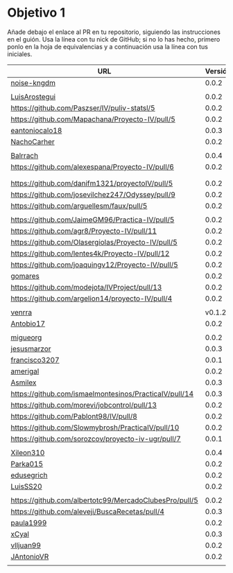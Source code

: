 # Objetivo 1

Añade debajo el enlace al PR en tu repositorio, siguiendo las instrucciones en
el guión. Usa la línea con tu nick de GitHub; si no lo
has hecho, primero ponlo en la hoja de equivalencias y a continuación usa la
línea con tus iniciales.

| URL                                                                            | Versión | Alcanzado |
|--------------------------------------------------------------------------------|---------|-----------|
| [noise-kngdm](https://github.com/noise-kngdm/music-matcher/pull/6)             | 0.0.2   | ✓         |
| <!-- Enlace de Esturillo98 -->                                                 |         |           |
| [LuisArostegui](https://github.com/LuisArostegui/RealFoodRecipeCreator/pull/6) | 0.0.2   | ✓         |
| https://github.com/Paszser/IV/puliv-statsl/5                                   | 0.0.2   | ✓         |
| https://github.com/Mapachana/Proyecto-IV/pull/5                                | 0.0.2   | ✓         |
| [eantoniocalo18](https://github.com/eantoniocalo18/IV/pull/4)                  | 0.0.3   | ✓         |
| [NachoCarher](https://github.com/NachoCarher/MyHams/pull/3)                    | 0.0.2   | ✓         |
| <!-- Enlace de C L A -->                                                       |         |           |
| [Balrrach](https://github.com/Balrrach/IV-Proyecto/pull/7)                     | 0.0.4   | ✓         |
| https://github.com/alexespana/Proyecto-IV/pull/6                               | 0.0.2   | ✓         |
| <!-- Enlace de Javierexmar -->                                                 |         |           |
| <!-- Enlace de MarinoFajardo -->                                               |         |           |
| https://github.com/danifm1321/proyectoIV/pull/5                                | 0.0.2   | ✓         |
| https://github.com/josevilchez247/Odyssey/pull/9                               | 0.0.2   | ✓         |
| https://github.com/arguellesm/faux/pull/5                                      | 0.0.2   | ✓         |
| <!-- Enlace de DFolchA -->                                                     |         |           |
| https://github.com/JaimeGM96/Practica-IV/pull/5                                | 0.0.2   | ✓         |
| https://github.com/agr8/Proyecto-IV/pull/11                                    | 0.0.2   | ✓         |
| https://github.com/Olasergiolas/Proyecto-IV/pull/5                             | 0.0.2   | ✓         |
| https://github.com/lentes4k/Proyecto-IV/pull/12                                | 0.0.2   | ✓         |
| https://github.com/joaquingv12/Proyecto-IV/pull/5                              | 0.0.2   | ✓         |
| [gomares](https://github.com/gomares/Proyecto_IV/pull/2)                       | 0.0.2   | ✓         |
| https://github.com/modejota/IVProject/pull/13                                  | 0.0.2   | ✓         |
| https://github.com/argelion14/proyecto-IV/pull/4                               | 0.0.2   | ✓         |
| <!-- Enlace de juanmihdz -->                                                   |         |           |
| [venrra](https://github.com/venrra/apiTrainer/pull/8)                          | v0.1.2  | ✓         |
| [Antobio17](https://github.com/Antobio17/IV/pull/5)                            | 0.0.2   | ✓         |
| <!-- Enlace de manujurado1 -->                                                 |         |           |
| [migueorg](https://github.com/migueorg/SearchCulture/pull/6)                   | 0.0.2   | ✓         |
| [jesusmarzor](https://github.com/jesusmarzor/Proyecto-IV/pull/6)               | 0.0.3   | ✓         |
| [francisco3207](https://github.com/francisco3207/IVProyecto/pull/2)            | 0.0.1   | ✓         |
| [amerigal](https://github.com/amerigal/proyecto_iv/pull/5)                     | 0.0.2   | ✓         |
| [Asmilex](https://github.com/Asmilex/IV/pull/6)                                | 0.0.3   | ✓         |
| https://github.com/ismaelmontesinos/PracticaIV/pull/14                         | 0.0.3   | ✓         |
| https://github.com/morevi/jobcontrol/pull/13                                   | 0.0.2   | ✓         |
| https://github.com/Pablont98/IV/pull/8                                         | 0.0.2   | ✓         |
| https://github.com/Slowmybrosh/PracticaIV/pull/10                              | 0.0.2   | ✓         |
| https://github.com/sorozcov/proyecto-iv-ugr/pull/7                             | 0.0.1   | ✓         |
| <!-- Enlace de jlortega00 -->                                                  |         |           |
| [Xileon310](https://github.com/Xileon310/IV-Project/pull/12)                   | 0.0.4   | ✓         |
| [Parka015](https://github.com/Parka015/IV-Proyecto/pull/6)                     | 0.0.2   | ✓         |
| [edusegrich](https://github.com/edusegrich/OpoTests/pull/10)                   | 0.0.2   | ✓         |
| [LuisSS20](https://github.com/LuisSS20/DontWait/pull/5)                        | 0.0.2   | ✓         |
| <!-- Enlace de juanfran00 -->                                                  |         |           |
| https://github.com/albertotc99/MercadoClubesPro/pull/5                         | 0.0.2   | ✓         |
| https://github.com/aleveji/BuscaRecetas/pull/4                                 | 0.0.3   | ✓         |
| [paula1999](https://github.com/paula1999/IV/pull/5)                            | 0.0.2   | ✓         |
| [xCyal](https://github.com/xCyal/A-Tracker/pull/2)                             | 0.0.3   | ✓         |
| [vlljuan99](https://github.com/vlljuan99/gasolinapp/pull/11)                   | 0.0.2   | ✓         |
| [JAntonioVR](https://github.com/JAntonioVR/IV-2021-2022/pull/8)                | 0.0.2   | ✓         |
| <!-- Enlace de pablozafra97 -->                                                |         |           |

